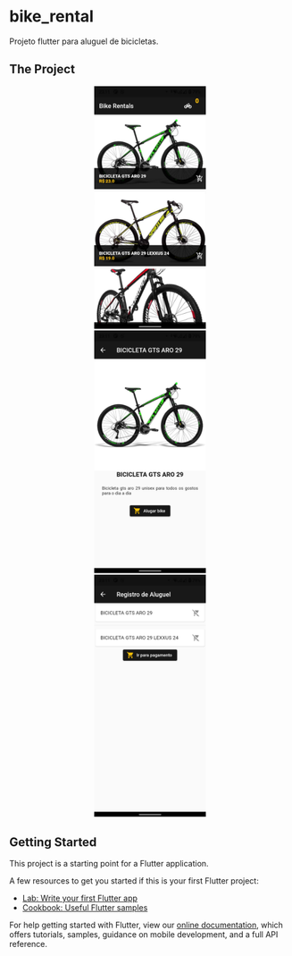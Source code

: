 # bike_rental

Projeto flutter para aluguel de bicicletas.

## The Project

<div align="center">
<img src="github/images/home.png" width="200"/><br>
<img src="github/images/detail.png" width="200"/><br>
<img src="github/images/cart.png" width="200"/><br>
</div>

## Getting Started

This project is a starting point for a Flutter application.

A few resources to get you started if this is your first Flutter project:

- [Lab: Write your first Flutter app](https://flutter.dev/docs/get-started/codelab)
- [Cookbook: Useful Flutter samples](https://flutter.dev/docs/cookbook)

For help getting started with Flutter, view our
[online documentation](https://flutter.dev/docs), which offers tutorials,
samples, guidance on mobile development, and a full API reference.
